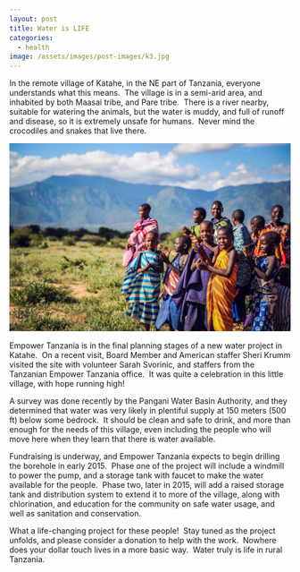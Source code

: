 ```yaml
---
layout: post
title: Water is LIFE
categories:
  - health
image: /assets/images/post-images/k3.jpg
---
```


In the remote village of Katahe, in the NE part of Tanzania, everyone understands what this means. &nbsp;The village is in a semi-arid area, and inhabited by both Maasai tribe, and Pare tribe. &nbsp;There is a river nearby, suitable for watering the animals, but the water is muddy, and full of runoff and disease, so it is extremely unsafe for humans. &nbsp;Never mind the crocodiles and snakes that live there.

![](/uploads/2014/11/10/water-is-life/k2.jpg)

Empower Tanzania is in the final planning stages of a new water project in Katahe. &nbsp;On a recent visit, Board Member and American staffer Sheri Krumm visited the site with volunteer Sarah Svorinic, and staffers from the Tanzanian Empower Tanzania office. &nbsp;It was quite a celebration in this little village, with hope running high!

A survey was done recently by the Pangani Water Basin Authority, and they determined that water was very likely in plentiful supply at 150 meters (500 ft) below some bedrock. &nbsp;It should be clean and safe to drink, and more than enough for the needs of this village, even including the people who will move here when they learn that there is water available.

Fundraising is underway, and Empower Tanzania expects to begin drilling the borehole in early 2015. &nbsp;Phase one of the project will include a windmill to power the pump, and a storage tank with faucet to make the water available for the people. &nbsp;Phase two, later in 2015, will add a raised storage tank and distribution system to extend it to more of the village, along with chlorination, and education for the community on safe water usage, and well as sanitation and conservation.

What a life-changing project for these people! &nbsp;Stay tuned as the project unfolds, and please consider a donation to help with the work. &nbsp;Nowhere does your dollar touch lives in a more basic way. &nbsp;Water truly is life in rural Tanzania.